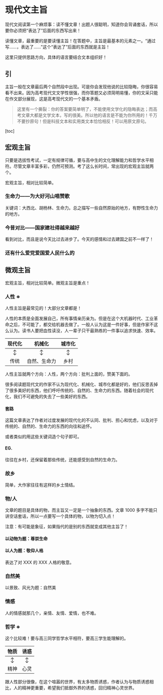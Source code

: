# 现代文主旨

现代文阅读第一个麻烦事：读不懂文章！出题人很聪明，知道你会背诵套话，所以要你必须把“表达了”后面的东西写出来！

读懂文章，最重要的是要读懂主旨！在答题中，主旨是最基本的元素之一。“通过写……，表达了……”这个“表达了”后面的东西就是主旨！

这里只提供思路方向，具体的语言要结合文本组织好！

## 引

主旨一般在文章最后两个自然段中出现。可是你会发现他说的比较隐晦，你很容易看不出来。因为高考现代文文学性很强，而你答题又必须简明易懂，你的文采只能在作文部分展现，这是高考现代文的一个基本矛盾。

> 这里有一个撕裂：你的答案要简单明了，不能使用文学化的隐晦表达；而高考文章大都是文学文本，写的很美。所以他的语言是不能为你所用的！千万不要抄原句！但是科技文本和实用类文本恰恰相反！可以用原文原句。

[toc]

## 宏观主旨

只要是选拔性考试，一定有规律可循，要与高中生的文化理解能力和哲学水平相符。尽管文章丰富多彩，仍然可预测。考了这么长时间，常出现的宏观主旨就两个。

宏观主旨，相对比较简单。

### 生命力——为大好河山唱赞歌

关键词：大西北、胡杨林、生命力。总之描写一些自然原始的地方，有野性生命力的地方。

### 今昔对比——国家建社得越来越好

看到对比，而且是说今天比过去进步了。今天的感情和过去建国之前不一样了！

### 还有什么爱党爱国爱人民什么的

## 微观主旨

宏观主旨，相对比较简单。微观主旨是重点！

### 人性 ※

人性主旨是最常见的！大部分文章都是！

人性的本质是全面发展自己，所有事情亲历亲为。但是在这个大机器时代、工业革命之后，不可能了，都交给机器去做了。一般人认为这是一件好事，但是作家不这么认为。读书人要把血性读没，人一辈子只干最熟练的一件事以追求快速、效率。

| 现代化 | 机械化 | 城市化 |
|:---:|:---:|:---:|
| ↕ | ↕ | ↕ |
| 传统 | 自然、生命力 | 乡村 |

人性主旨就两个方向：人性，两个方向：批判上面的，赞美下面的。

很多阅读题现代文的作家不认为现代化、机械化、城市化都是好的，他们反思丢掉了很多美好的东西，他们呼吁传统的、自然的、生命力的东西。随着社会的现代化，我们不可避免的失去了一些美好的东西。

#### 套路

这篇文章表达了作者对过度发展的现代化的不认同、批判、担心和忧虑，以及对于传统的、自然的、生命力的东西的向往和追怀。

或者类似的用这些关键词造个句子即可。

#### EG.

往往在乡村，还保留着那些传统，还能感受到自然的生命力。

### 故乡

简单，大作家往往有这样的乡土情结。

### 物/人

文章的题目是具体的物，而主旨又一定是一个抽象的东西。文章 1000 多字不能只讲空话套话，所以一点要写一个具体的物，以物为切入点！

注意：有可能是象征，如果指代的是别的东西就变成其他主旨了！

#### 以动物为题：尊崇生命

#### 以人为题：敬仰人格

表达了对 XXX 的 XXX 人格的敬意。

### 自然美

以景致、风光为题：自然美

### 情感

人的情感就那几个，亲情、友情、爱情，也不难。

### 哲学 ※

这个比较难！要与高三同学哲学水平相符，要高三学生能理解的。

| 物质 | 诱惑 |
|:---:|:---:|
| ↕ | ↕ |
| 精神 | 心灵 |

跟人性部分很像，在这个喧嚣的世界，有太多物质诱惑，作者认为与物质诱惑相比，人的精神更重要，希望我们抵御外界的诱惑，回归精神心灵世界。
